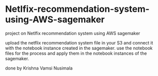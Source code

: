 # Netlfix-recommendation-system-using-AWS-sagemaker
project on Netlfix recommendation system using AWS sagemaker 

upload the netflix recommendation system file in your S3 and connect it with the notebook instance created in the sagemaker.
use the notebook files for the process and apply them in the notebook instances of the sagemaker.


done by Krishna Vamsi Nusimala
